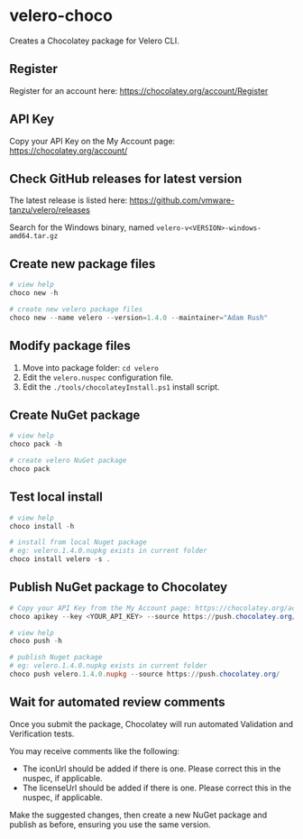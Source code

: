 # velero-choco

Creates a Chocolatey package for Velero CLI.

## Register

Register for an account here: https://chocolatey.org/account/Register

## API Key

Copy your API Key on the My Account page: https://chocolatey.org/account/

## Check GitHub releases for latest version

The latest release is listed here: https://github.com/vmware-tanzu/velero/releases

Search for the Windows binary, named `velero-v<VERSION>-windows-amd64.tar.gz`

## Create new package files

```powershell
# view help
choco new -h

# create new velero package files
choco new --name velero --version=1.4.0 --maintainer="Adam Rush"
```

## Modify package files

1. Move into package folder: `cd velero`
1. Edit the `velero.nuspec` configuration file.
1. Edit the `./tools/chocolateyInstall.ps1` install script.

## Create NuGet package

```powershell
# view help
choco pack -h

# create velero NuGet package
choco pack
```

## Test local install

```powershell
# view help
choco install -h

# install from local Nuget package
# eg: velero.1.4.0.nupkg exists in current folder
choco install velero -s .
```

## Publish NuGet package to Chocolatey

```powershell
# Copy your API Key from the My Account page: https://chocolatey.org/account/
choco apikey --key <YOUR_API_KEY> --source https://push.chocolatey.org/

# view help
choco push -h

# publish Nuget package
# eg: velero.1.4.0.nupkg exists in current folder
choco push velero.1.4.0.nupkg --source https://push.chocolatey.org/
```

## Wait for automated review comments

Once you submit the package, Chocolatey will run automated Validation and Verification tests.

You may receive comments like the following:

- The iconUrl should be added if there is one. Please correct this in the nuspec, if applicable.
- The licenseUrl should be added if there is one. Please correct this in the nuspec, if applicable.

Make the suggested changes, then create a new NuGet package and publish as before, ensuring you use the same version.
